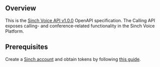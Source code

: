 ## Overview

This is the [Sinch Voice API v1.0.0](https://www.sinch.com/) OpenAPI specification.  The Calling API exposes calling- and conference-related functionality in the Sinch Voice Platform.
## Prerequisites

 Create a [Sinch account](https://www.sinch.com/) and obtain tokens by following [this guide](https://developers.sinch.com/docs/voice/api-reference/authentication/#basic-authorization).
